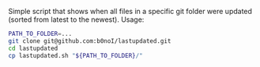 Simple script that shows when all files in a specific git folder were updated (sorted from latest to the newest). Usage:
```bash
PATH_TO_FOLDER=...
git clone git@github.com:b0noI/lastupdated.git
cd lastupdated
cp lastupdated.sh "${PATH_TO_FOLDER}/"
```
